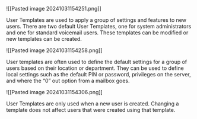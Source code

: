 
![[Pasted image 20241031154251.png]]

User Templates are used to apply a group of settings and features to new users. There are two default User Templates, one for system administrators and one for standard voicemail users. These templates can be modified or new templates can be created.

![[Pasted image 20241031154258.png]]

User templates are often used to define the default settings for a group of users based on their location or department. They can be used to define local settings such as the default PIN or password, privileges on the server, and where the “0” out option from a mailbox goes.

![[Pasted image 20241031154306.png]]

User Templates are only used when a new user is created. Changing a template does not affect users that were created using that template.